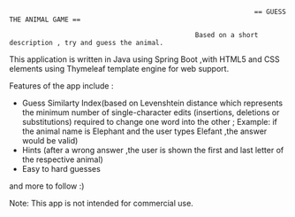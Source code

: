                                                                   == GUESS THE ANIMAL GAME ==
  
                                                   Based on a short description , try and guess the animal.

This application is written in Java using Spring Boot ,with  HTML5 and CSS elements using Thymeleaf template engine for web support.

Features of the app include :
   - Guess Similarty Index(based on Levenshtein distance which represents the minimum number of single-character edits (insertions, deletions or substitutions)
     required to change one word into the other ; Example: if the animal name is Elephant and the user types Elefant ,the answer would be valid)
   - Hints (after a wrong answer ,the user is shown the first and last letter of the respective animal)
   - Easy to hard guesses
   
   
   and more to follow :)
   
   
   
   
   Note: This app is not intended for commercial use.
